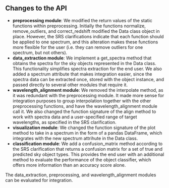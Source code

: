 ## Changes to the API

- **preprocessing module**: We modified the return values of the static functions within 
preprocessing.  Initially the functions normalize, remove_outliers, and correct_redshift
modified the Data class object in place.  However, the SRS clarifications indicate that
each function should be applied to one spectrum, and this alteration makes these
functions more flexible for the user (i.e. they can remove outliers for one spectrum,
but not others).
- **data_extraction module**: We implement a get_spectra method that obtains the spectra 
for the sky objects represented in the Data class. This functionality simplifies spectra extraction for the end user. We also added a spectrum attribute that makes integration easier, since the spectra data can be extracted once, stored with the object instance, and passed directly to several other modules that require it. 
- **wavelength_alignment module**: We removed the interpolate method, as it was redundant with the preprocessing module. It made more sense for integration purposes to group interpolation together with the other preprocessing functions, and have the wavelength_alignment module call it. We also changed the function signature of the align method to work with spectra data and a user-specified range of target wavelengths, as specified in the SRS clarification.
- **visualization module**: We changed the function signature of the plot method to take in a spectrum in the form of a pandas DataFrame, which integrates with the new spectrum attrihute in the Data class.
- **classification module**: We add a confusion_matrix method according to the 
SRS clarification that returns a confusion matrix for a set of true and predicted
sky object types.  This provides the end user with an additional method to 
evaluate the performance of the object classifier, which offers more information
than an accuracy score alone. 

The data_extraction, preprocessing, and wavelength_alignment modules can be evaluated for integration.